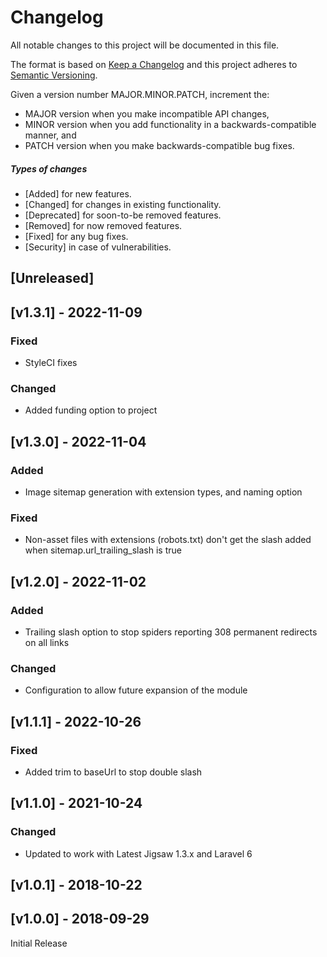 # Changelog

All notable changes to this project will be documented in this file.

The format is based on [Keep a Changelog](http://keepachangelog.com/en/1.0.0/)
and this project adheres to [Semantic Versioning](http://semver.org/spec/v2.0.0.html).

Given a version number MAJOR.MINOR.PATCH, increment the:

* MAJOR version when you make incompatible API changes,
* MINOR version when you add functionality in a backwards-compatible manner, and
* PATCH version when you make backwards-compatible bug fixes.

##### Types of changes
* [Added] for new features.
* [Changed] for changes in existing functionality.
* [Deprecated] for soon-to-be removed features.
* [Removed] for now removed features.
* [Fixed] for any bug fixes.
* [Security] in case of vulnerabilities.


## [Unreleased]

## [v1.3.1] - 2022-11-09
### Fixed
- StyleCI fixes

### Changed
- Added funding option to project


## [v1.3.0] - 2022-11-04
### Added
- Image sitemap generation with extension types, and naming option

### Fixed
- Non-asset files with extensions (robots.txt) don't get the slash added when sitemap.url_trailing_slash is true


## [v1.2.0] - 2022-11-02
### Added
- Trailing slash option to stop spiders reporting 308 permanent redirects on all links

### Changed
- Configuration to allow future expansion of the module


## [v1.1.1] - 2022-10-26
### Fixed
- Added trim to baseUrl to stop double slash


## [v1.1.0] - 2021-10-24
### Changed
- Updated to work with Latest Jigsaw 1.3.x and Laravel 6


## [v1.0.1] - 2018-10-22

## [v1.0.0] - 2018-09-29
Initial Release